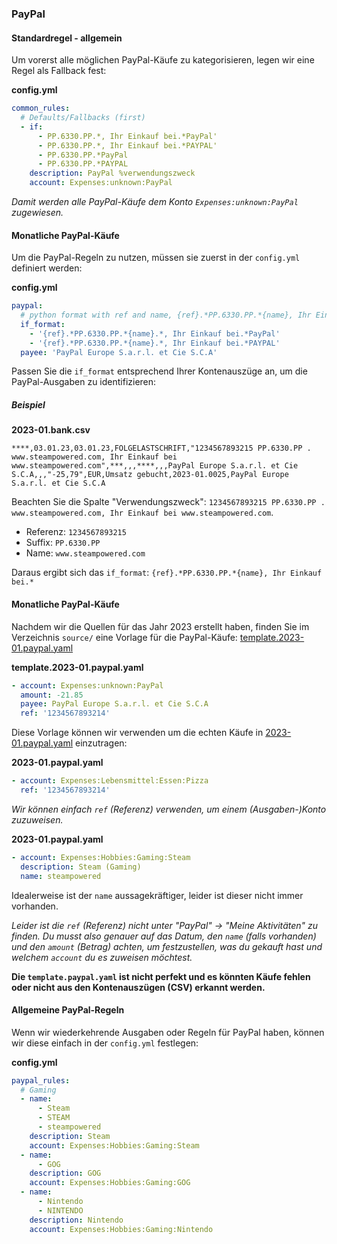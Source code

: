 ### PayPal

#### Standardregel - allgemein

Um vorerst alle möglichen PayPal-Käufe zu kategorisieren, legen wir eine Regel als Fallback fest:

**config.yml**
```yml
common_rules:
  # Defaults/Fallbacks (first)
  - if: 
      - PP.6330.PP.*, Ihr Einkauf bei.*PayPal'
      - PP.6330.PP.*, Ihr Einkauf bei.*PAYPAL'
      - PP.6330.PP.*PayPal
      - PP.6330.PP.*PAYPAL
    description: PayPal %verwendungszweck
    account: Expenses:unknown:PayPal
```

_Damit werden alle PayPal-Käufe dem Konto `Expenses:unknown:PayPal` zugewiesen._



#### Monatliche PayPal-Käufe

Um die PayPal-Regeln zu nutzen, müssen sie zuerst in der `config.yml` definiert werden:

**config.yml**
```yml
paypal:
  # python format with ref and name, {ref}.*PP.6330.PP.*{name}, Ihr Einkauf bei.*PayPal
  if_format:
    - '{ref}.*PP.6330.PP.*{name}.*, Ihr Einkauf bei.*PayPal'
    - '{ref}.*PP.6330.PP.*{name}.*, Ihr Einkauf bei.*PAYPAL'
  payee: 'PayPal Europe S.a.r.l. et Cie S.C.A' 
```

Passen Sie die `if_format` entsprechend Ihrer Kontenauszüge an, um die PayPal-Ausgaben zu identifizieren:

##### Beispiel

**2023-01.bank.csv**
```csv
****,03.01.23,03.01.23,FOLGELASTSCHRIFT,"1234567893215 PP.6330.PP . www.steampowered.com, Ihr Einkauf bei www.steampowered.com",***,,,****,,,PayPal Europe S.a.r.l. et Cie S.C.A,,,"-25,79",EUR,Umsatz gebucht,2023-01.0025,PayPal Europe S.a.r.l. et Cie S.C.A
```

Beachten Sie die Spalte "Verwendungszweck": `1234567893215 PP.6330.PP . www.steampowered.com, Ihr Einkauf bei www.steampowered.com`.

* Referenz: `1234567893215`
* Suffix: `PP.6330.PP`
* Name: `www.steampowered.com`

Daraus ergibt sich das `if_format`: `{ref}.*PP.6330.PP.*{name}, Ihr Einkauf bei.*`



#### Monatliche PayPal-Käufe

Nachdem wir die Quellen für das Jahr 2023 erstellt haben, finden Sie im Verzeichnis `source/` eine Vorlage für die PayPal-Käufe: [template.2023-01.paypal.yaml](../source/2023/2023-01/template.2023-01.paypal.yaml)

**template.2023-01.paypal.yaml**
```yml
- account: Expenses:unknown:PayPal
  amount: -21.85
  payee: PayPal Europe S.a.r.l. et Cie S.C.A
  ref: '1234567893214'
```

Diese Vorlage können wir verwenden um die echten Käufe in [2023-01.paypal.yaml](../source/2023/2023-01/2023-01.paypal.yaml) einzutragen:

**2023-01.paypal.yaml**
```yml
- account: Expenses:Lebensmittel:Essen:Pizza
  ref: '1234567893214'
```

_Wir können einfach `ref` (Referenz) verwenden, um einem (Ausgaben-)Konto zuzuweisen._

**2023-01.paypal.yaml**
```yml
- account: Expenses:Hobbies:Gaming:Steam
  description: Steam (Gaming) 
  name: steampowered
```

Idealerweise ist der `name` aussagekräftiger, leider ist dieser nicht immer vorhanden.

_Leider ist die `ref` (Referenz) nicht unter "PayPal" -> "Meine Aktivitäten" zu finden. Du musst also genauer auf das Datum, den `name` (falls vorhanden) und den `amount` (Betrag) achten, um festzustellen, was du gekauft hast und welchem `account` du es zuweisen möchtest._

**Die `template.paypal.yaml` ist nicht perfekt und es könnten Käufe fehlen oder nicht aus den Kontenauszügen (CSV) erkannt werden.**



#### Allgemeine PayPal-Regeln

Wenn wir wiederkehrende Ausgaben oder Regeln für PayPal haben, können wir diese einfach in der `config.yml` festlegen:

**config.yml**
```yml
paypal_rules:
  # Gaming
  - name:
      - Steam
      - STEAM
      - steampowered
    description: Steam
    account: Expenses:Hobbies:Gaming:Steam
  - name: 
      - GOG
    description: GOG
    account: Expenses:Hobbies:Gaming:GOG
  - name: 
      - Nintendo
      - NINTENDO
    description: Nintendo
    account: Expenses:Hobbies:Gaming:Nintendo
```

